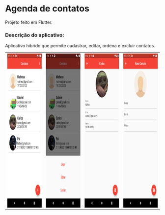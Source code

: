 # Agenda de contatos

Projeto feito em Flutter.

<h3>Descrição do aplicativo:</h3>
Aplicativo hibrido que permite cadastrar, editar, ordena e excluir contatos.

<table style="width:100%;">
  <tr>
    <td><img src="fotos_aplicativo/home_page.png" height="500px" width="auto"/></td>
    <td><img src="fotos_aplicativo/menu_contact.png" height="500px" width="auto"/></td>
    <td><img src="fotos_aplicativo/edit_contact.png" height="500px" width="auto"/></td>
    <td><img src="fotos_aplicativo/create_contact.png" height="500px" width="auto"/></td>
  </tr>
</table>
